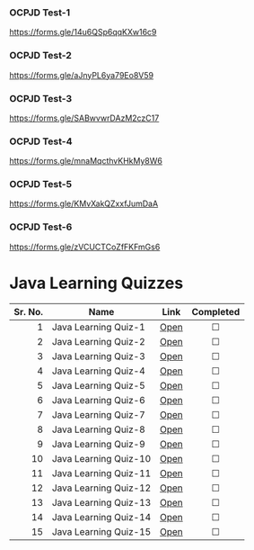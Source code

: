### OCPJD Test-1
https://forms.gle/14u6QSp6qqKXw16c9

### OCPJD Test-2
https://forms.gle/aJnyPL6ya79Eo8V59

### OCPJD Test-3
https://forms.gle/SABwvwrDAzM2czC17

### OCPJD Test-4
https://forms.gle/mnaMqcthvKHkMy8W6

### OCPJD Test-5
https://forms.gle/KMvXakQZxxfJumDaA

### OCPJD Test-6
https://forms.gle/zVCUCTCoZfFKFmGs6 

# Java Learning Quizzes

| Sr. No. | Name                  | Link                                                                  | Completed |
|--------:|-----------------------|-----------------------------------------------------------------------|:---------:|
| 1       | Java Learning Quiz-1  | [Open](https://forms.gle/caKKduMQZZV9xCCz6)                           | ☐         |
| 2       | Java Learning Quiz-2  | [Open](https://forms.gle/caKKduMQZZV9xCCz6)                           | ☐         |
| 3       | Java Learning Quiz-3  | [Open](https://forms.gle/w7nZWE2zPemct5qt9)                           | ☐         |
| 4       | Java Learning Quiz-4  | [Open](https://forms.gle/FmGLi9615rP2uB6F6)                           | ☐         |
| 5       | Java Learning Quiz-5  | [Open](https://forms.gle/Yoix99nB5Ss44JiNA)                           | ☐         |
| 6       | Java Learning Quiz-6  | [Open](https://forms.gle/svBB87pUbSTJK72K7)                           | ☐         |
| 7       | Java Learning Quiz-7  | [Open](https://forms.gle/LifDiuWGB6ZF76Py5)                           | ☐         |
| 8       | Java Learning Quiz-8  | [Open](https://forms.gle/LifDiuWGB6ZF76Py5)                           | ☐         |
| 9       | Java Learning Quiz-9  | [Open](https://forms.gle/ewJTGMJGvdpZgE8T8)                           | ☐         |
| 10      | Java Learning Quiz-10 | [Open](https://forms.gle/MjVrow1BDCaPyinJ8)                           | ☐         |
| 11      | Java Learning Quiz-11 | [Open](https://forms.gle/mohEEf42jwg8xJEJ8)                           | ☐         |
| 12      | Java Learning Quiz-12 | [Open](https://forms.gle/wypimt68UEbEStZN7)                           | ☐         |
| 13      | Java Learning Quiz-13 | [Open](https://forms.gle/wypimt68UEbEStZN7)                           | ☐         |
| 14      | Java Learning Quiz-14 | [Open](https://forms.gle/GmXtoUS3DpaWuDYz7)                           | ☐         |
| 15      | Java Learning Quiz-15 | [Open](https://forms.gle/k5bAPtXmnzHKSWPC6)                           | ☐         |
